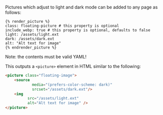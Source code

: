 Pictures which adjust to light and dark mode can be added to any page as follows:

```liquid
{% render_picture %}
class: floating-picture # this property is optional
include_webp: true # this property is optional, defaults to false
light: /assets/light.ext
dark: /assets/dark.ext
alt: "Alt text for image"
{% endrender_picture %}
```

Note: the contents must be valid YAML!

This outputs a `<picture>` element in HTML similar to the following:

```html
<picture class="floating-image">
    <source
            media="(prefers-color-scheme: dark)"
            srcset="/assets/dark.ext"/>
    <img
          src="/assets/light.ext"
          alt="Alt text for image" />
</picture>
```